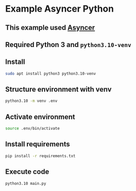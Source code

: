 # Example Asyncer Python

## This example used [Asyncer](https://asyncer.tiangolo.com/)

## Required Python 3 and `python3.10-venv`

## Install

```bash
sudo apt install python3 python3.10-venv
```

## Structure environment with venv

```bash
python3.10 -m venv .env
```

## Activate environment

```bash
source .env/bin/activate
```

## Install requirements

```bash
pip install -r requirements.txt
```

## Execute code

```bash
python3.10 main.py
```
